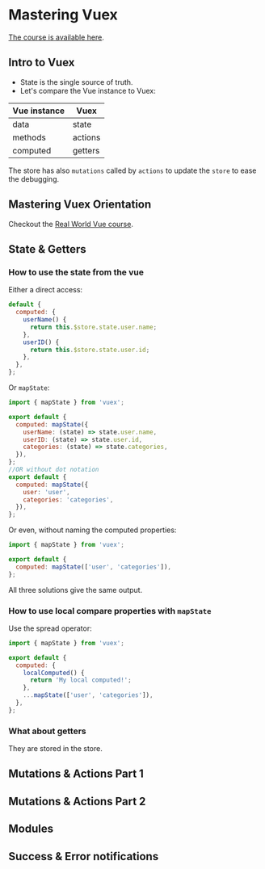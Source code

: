 # Mastering Vuex

[The course is available here](https://www.vuemastery.com/courses/mastering-vuex).

## Intro to Vuex

- State is the single source of truth.
- Let's compare the Vue instance to Vuex:

| Vue instance | Vuex    |
| ------------ | ------- |
| data         | state   |
| methods      | actions |
| computed     | getters |

The store has also `mutations` called by `actions` to update the `store` to ease the debugging.

## Mastering Vuex Orientation

Checkout the [Real World Vue course](../Real.world.vue2.course/Notes.md).

## State & Getters

### How to use the state from the vue

Either a direct access:

```js
default {
  computed: {
    userName() {
      return this.$store.state.user.name;
    },
    userID() {
      return this.$store.state.user.id;
    },
  },
};
```

Or `mapState`:

```js
import { mapState } from 'vuex';

export default {
  computed: mapState({
    userName: (state) => state.user.name,
    userID: (state) => state.user.id,
    categories: (state) => state.categories,
  }),
};
//OR without dot notation
export default {
  computed: mapState({
    user: 'user',
    categories: 'categories',
  }),
};
```

Or even, without naming the computed properties:

```js
import { mapState } from 'vuex';

export default {
  computed: mapState(['user', 'categories']),
};
```

All three solutions give the same output.

### How to use local compare properties with `mapState`

Use the spread operator:

```js
import { mapState } from 'vuex';

export default {
  computed: {
    localComputed() {
      return 'My local computed!';
    },
    ...mapState(['user', 'categories']),
  },
};
```

### What about getters

They are stored in the store.

## Mutations & Actions Part 1

## Mutations & Actions Part 2

## Modules

## Success & Error notifications

```

```
